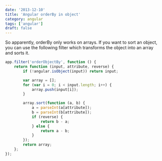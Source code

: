 ```yaml
---
date: '2013-12-10'
title: 'Angular orderBy in object'
category: angular
tags: ['angular']
draft: false
---
```


So apparently, orderBy only works on arrays. If you want to sort an object, you can use the following filter which transforms the object into an array and sorts it.

<!--more-->

```javascript
app.filter('orderObjectBy', function () {
    return function (input, attribute, reverse) {
        if (!angular.isObject(input)) return input;

        var array = [];
        for (var i = 0; i < input.length; i++) {
            array.push(input[i]);
        }

        array.sort(function (a, b) {
            a = parseInt(a[attribute]);
            b = parseInt(b[attribute]);
            if (reverse) {
                return b - a;
            } else {
                return a - b;
            }
        });
        return array;
    };
});
```
